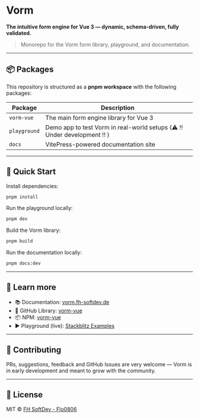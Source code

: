 # Vorm

**The intuitive form engine for Vue 3 — dynamic, schema-driven, fully validated.**

> Monorepo for the Vorm form library, playground, and documentation.

---

## 📦 Packages

This repository is structured as a **pnpm workspace** with the following packages:

| Package      | Description                                                              |
| ------------ | ------------------------------------------------------------------------ |
| `vorm-vue`   | The main form engine library for Vue 3                                   |
| `playground` | Demo app to test Vorm in real-world setups (⚠️ !! Under development !! ) |
| `docs`       | VitePress-powered documentation site                                     |

---

## 🚀 Quick Start

Install dependencies:

```bash
pnpm install
```

Run the playground locally:

```bash
pnpm dev
```

Build the Vorm library:

```bash
pnpm build
```

Run the documentation locally:

```bash
pnpm docs:dev
```

---

## 📘 Learn more

- 📚 Documentation: [vorm.fh-softdev.de](https://vorm.fh-softdev.de)
- 🔗 GitHub Library: [vorm-vue](https://github.com/Flo0806/vorm/tree/main/packages/vorm-vue)
- 📦 NPM: [vorm-vue](https://www.npmjs.com/package/vorm-vue)
- ▶️ Playground (live): [Stackblitz Examples](https://stackblitz.com/@flo0806)

---

## 🤝 Contributing

PRs, suggestions, feedback and GitHub Issues are very welcome — Vorm is in early development and meant to grow with the community.

---

## 🧾 License

MIT © [FH SoftDev - Flo0806](https://github.com/flo0806)
